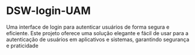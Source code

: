 # DSW-login-UAM
Uma interface de login para autenticar usuários de forma segura e eficiente. Este projeto oferece uma solução elegante e fácil de usar para a autenticação de usuários em aplicativos e sistemas, garantindo segurança e praticidade
